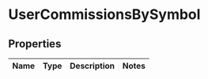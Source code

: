 
# UserCommissionsBySymbol

## Properties
Name | Type | Description | Notes
------------ | ------------- | ------------- | -------------



